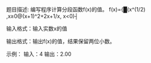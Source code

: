 题目描述: 编写程序计算分段函数f(x)的值。
f(x)={█(x^(1/2)                                ,x≥0@(x+1)^2+2x+1/x,    x<0)┤

输入格式：输入实数x的值

输出格式：输出f(x)的值，结果保留两位小数。

示例：
输入：4
输出：2.00
